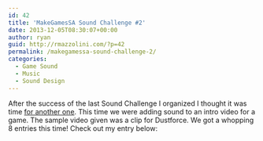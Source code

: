 ```yaml
---
id: 42
title: 'MakeGamesSA Sound Challenge #2'
date: 2013-12-05T08:30:07+00:00
author: ryan
guid: http://rmazzolini.com/?p=42
permalink: /makegamessa-sound-challenge-2/
categories:
  - Game Sound
  - Music
  - Sound Design
---
```

After the success of the last Sound Challenge I organized I thought it was time [for another one](http://www.makegamessa.com/discussion/1150/sound-challenge-competition-2-attack-of-the-intro-scene). This time we were adding sound to an intro video for a game. The sample video given was a clip for Dustforce. We got a whopping 8 entries this time! Check out my entry below:

<span class="embed-youtube" style="text-align:center; display: block;"></span>